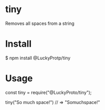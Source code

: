 # tiny
Removes all spaces from a string 

# Install
$ npm install @LuckyProtp/tiny

# Usage
const tiny = require("@LuckyProto/tiny");

tiny("So much space!")
// => "Somuchspace!"
